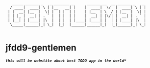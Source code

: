 ```
   _____ ______ _   _ _______ _      ______ __  __ ______ _   _ 
  / ____|  ____| \ | |__   __| |    |  ____|  \/  |  ____| \ | |
 | |  __| |__  |  \| |  | |  | |    | |__  | \  / | |__  |  \| |
 | | |_ |  __| | . ` |  | |  | |    |  __| | |\/| |  __| | . ` |
 | |__| | |____| |\  |  | |  | |____| |____| |  | | |____| |\  |
  \_____|______|_| \_|  |_|  |______|______|_|  |_|______|_| \_|
                                                                
```
# jfdd9-gentlemen

**_`this will be webstite about best TODO app in the world*`_**

